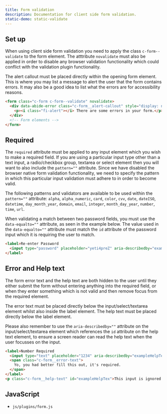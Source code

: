 ```yaml
---
title: Form validation
description: Documentation for client side form validation.
static-demo: static-validate
---
```


## Set up

When using client side form validation you need to apply the class `c-form--validate` to the form element. The atttribute `novalidate` must also be applied in order to disable any browser validation functionality which could conflict with the validation plugin functionality.

The alert callout must be placed directly within the opening form element. This is where you may list a message to alert the user that the form contains errors. It may also be a good idea to list what the errors are for accessibility reasons.

```html
<form class="c-form c-form--validate" novalidate>
  <div data-abide-error class="c-form__alert-callout" style="display: none;">
    <p><i class="fi-alert"></i> There are some errors in your form.</p>
  </div>
  <!-- Form elements -->
</form>
```

## Required

The `required` attribute must be applied to any input element which you wish to make a required field. If you are using a particular input type other than a text input, a radio/checkbox group, textarea or select element then you will want to also include the `pattern=""` attribute. Since we have disabled the browser native form validation functionality, we need to specify the pattern in which this particular input validation must adhere to in order to become valid. 

The following patterns and validators are available to be used within the `pattern=""` attribute:
`alpha`, `alpha_numeric`, `card`, `color`, `cvv`, `date`, `dateISO`, `datetime`, `day_month_year`, `domain`, `email`, `integer`, `month_day_year`, `number`, `time`, `url`.

When validating a match between two password fields, you must use the `data-equalto=""` attribute, as seen in the example below. The value used in the `data-equalto=""` attribute must match the `id` attribute of the password input which it is requiring the user to match. 

```html
<label>Re-enter Password
  <input type="password" placeholder="yeti4preZ" aria-describedby="exampleHelpText2" required pattern="alpha_numeric" data-equalto="password">
</label>
```

## Error and Help text

The form error text and the help text are both hidden to the user until they either submit the form without entering anything into the required field, or when they enter something which is not valid and then remove focus from the required element.

The error text must be placed directly below the input/select/textarea element whilst also inside the label element. The help text must be placed directly below the label element.

Please also remember to use the `aria-describedby=""` attribute on the input/select/textarea element which references the `id` attribute on the help text element, to ensure a screen reader can read the help text when the user focusses on the input.

```html
<label>Number Required
  <input type="text" placeholder="1234" aria-describedby="exampleHelpText" required pattern="number">
  <span class="c-form__error-text">
    Yo, you had better fill this out, it's required.
  </span>
</label>
<p class="c-form__help-text" id="exampleHelpTex">This input is ignored by Abide using `data-abide-ignore`</p>
```

## JavaScript

- `js/plugins/form.js`
